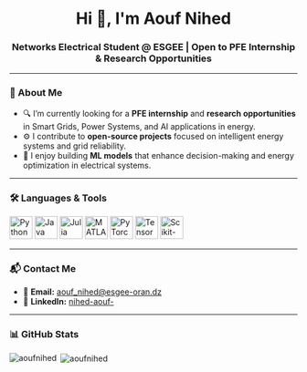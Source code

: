 <h1 align="center">Hi 👋, I'm Aouf Nihed</h1>
<h3 align="center">
Networks Electrical Student @ ESGEE | Open to PFE Internship & Research Opportunities 
</h3>

---

### 🔎 About Me

- 🔍 I’m currently looking for a **PFE internship** and **research opportunities** in Smart Grids, Power Systems, and AI applications in energy.  
- ⚙️ I contribute to **open-source projects** focused on intelligent energy systems and grid reliability.  
- 🔬 I enjoy building **ML models** that enhance decision-making and energy optimization in electrical systems.

---

### 🛠️ Languages & Tools  
<p align="left"> 
  <img src="https://cdn.jsdelivr.net/gh/devicons/devicon/icons/python/python-original.svg" alt="Python" width="40" height="40"/> 
  <img src="https://cdn.jsdelivr.net/gh/devicons/devicon/icons/java/java-original.svg" alt="Java" width="40" height="40"/>
  <img src="https://upload.wikimedia.org/wikipedia/commons/1/1f/Julia_Programming_Language_Logo.svg" alt="Julia" width="40" height="40"/>
  <img src="https://cdn.jsdelivr.net/gh/devicons/devicon/icons/matlab/matlab-original.svg" alt="MATLAB" width="40" height="40"/>
  <img src="https://upload.wikimedia.org/wikipedia/commons/1/10/PyTorch_logo_icon.svg" alt="PyTorch" width="40" height="40"/>
  <img src="https://www.vectorlogo.zone/logos/tensorflow/tensorflow-icon.svg" alt="TensorFlow" width="40" height="40"/>
  <img src="https://upload.wikimedia.org/wikipedia/commons/0/05/Scikit_learn_logo_small.svg" alt="Scikit-learn" width="40" height="40"/>
</p>

---

### 📬 Contact Me  
- 📧 **Email:** [aouf_nihed@esgee-oran.dz](mailto:aouf_nihed@esgee-oran.dz)  
- 💼 **LinkedIn:** [nihed-aouf-](https://www.linkedin.com/in/nihed-aouf-/)

---

### 📊 GitHub Stats  
<p>
  <img align="left" src="https://github-readme-stats.vercel.app/api/top-langs?username=aoufnihed&show_icons=true&locale=en&layout=compact" alt="aoufnihed" />
</p>

<p>
  &nbsp;<img align="center" src="https://github-readme-stats.vercel.app/api?username=aoufnihed&show_icons=true&locale=en" alt="aoufnihed" />
</p>
